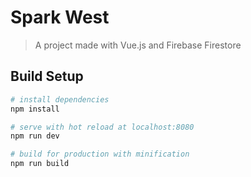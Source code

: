 # Spark West

> A project made with Vue.js and Firebase Firestore

## Build Setup

``` bash
# install dependencies
npm install

# serve with hot reload at localhost:8080
npm run dev

# build for production with minification
npm run build
